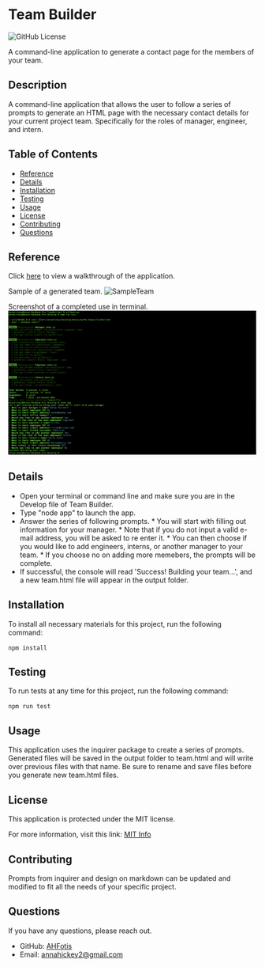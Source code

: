 # Team Builder

![GitHub License](https://img.shields.io/badge/License-MIT-blue.svg)

A command-line application to generate a contact page for the members of your team.


## Description

A command-line application that allows the user to follow a series of prompts to generate an HTML page with the necessary contact details for your current project team. Specifically for the roles of manager, engineer, and intern.

## Table of Contents

* [Reference](#reference)
* [Details](#details)
* [Installation](#installation)
* [Testing](#testing)
* [Usage](#usage)
* [License](#license)
* [Contributing](#contributing)
* [Questions](#questions)
  
## Reference

  Click [here](https://drive.google.com/file/d/1SV9HBSmVx6q58Hfse78RVVTHPHBE1uwb/view) to view a walkthrough of the application.
  
  Sample of a generated team.
 ![SampleTeam](Reference/Images/screenShot.png)

  Screenshot of a completed use in terminal.
  ![Terminal Shot](Reference/Images/screenShotTerminal.png)


## Details
  * Open your terminal or command line and make sure you are in the Develop file of Team Builder.
  * Type "node app" to launch the app.
  * Answer the series of following prompts.
        * You will start with filling out information for your manager.
        * Note that if you do not input a valid e-mail address, you will be asked to re enter it.
        * You can then choose if you would like to add engineers, interns, or another manager to your team.
        * If you choose no on adding more memebers, the prompts will be complete.
  * If successful, the console will read 'Success! Building your team...', and a new team.html file will appear in the output folder.

## Installation

To install all necessary materials for this project, run the following command:

```
npm install
```


## Testing

To run tests at any time for this project, run the following command:

```
npm run test
```

## Usage

This application uses the inquirer package to create a series of prompts. Generated files will be saved in the output folder to team.html and will write over previous files with that name. Be sure to rename and save files before you generate new team.html files.

## License

This application is protected under the MIT license.

For more information, visit this link: [MIT Info](https://opensource.org/licenses/MIT)

## Contributing
Prompts from inquirer and design on markdown can be updated and modified to fit all the needs of your specific project.

## Questions

If you have any questions, please reach out.
* GitHub: [AHFotis](https://github.com/AHFotis)
* Email: annahickey2@gmail.com



